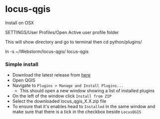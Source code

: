 # locus-qgis

Install on OSX

SETTINGS/User Profiles/Open Active user profile folder

This will show directory and go to terminal then cd python/plugins/


ln -s ~/Webstorm/locus-qgis/ locus-qgis

### Simple install
- Download the latest release from [here](https://github.com/xmpli/locus-qgis/releases)
- Open QGIS
- Navigate to `Plugins > Manage and Install Plugins...`
    - This should open a new window showing a list of installed plugins
- On the left of the window click `Install from ZIP`
- Select the downloaded locus_qgis_X.X.zip file
- To ensure that it's enables head to `Installed` in the same window and make sure that there is a tick in the checkbox beside `LocusQGIS`

